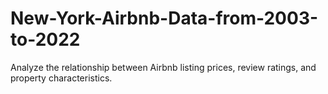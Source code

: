 # New-York-Airbnb-Data-from-2003-to-2022
Analyze the relationship between Airbnb listing prices, review ratings, and property characteristics.
